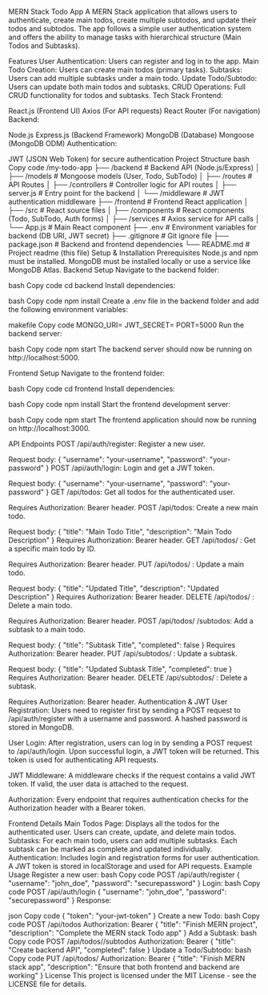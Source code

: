 MERN Stack Todo App
A MERN Stack application that allows users to authenticate, create main todos, create multiple subtodos, and update their todos and subtodos. The app follows a simple user authentication system and offers the ability to manage tasks with hierarchical structure (Main Todos and Subtasks).

Features
User Authentication: Users can register and log in to the app.
Main Todo Creation: Users can create main todos (primary tasks).
Subtasks: Users can add multiple subtasks under a main todo.
Update Todo/Subtodo: Users can update both main todos and subtasks.
CRUD Operations: Full CRUD functionality for todos and subtasks.
Tech Stack
Frontend:

React.js (Frontend UI)
Axios (For API requests)
React Router (For navigation)
Backend:

Node.js
Express.js (Backend Framework)
MongoDB (Database)
Mongoose (MongoDB ODM)
Authentication:

JWT (JSON Web Token) for secure authentication
Project Structure
bash
Copy code
/my-todo-app
  ├── /backend            # Backend API (Node.js/Express)
  │   ├── /models         # Mongoose models (User, Todo, SubTodo)
  │   ├── /routes         # API Routes
  │   ├── /controllers    # Controller logic for API routes
  │   ├── server.js       # Entry point for the backend
  │   └── /middleware     # JWT authentication middleware
  ├── /frontend           # Frontend React application
  │   ├── /src            # React source files
  │   ├── /components     # React components (Todo, SubTodo, Auth forms)
  │   ├── /services       # Axios service for API calls
  │   └── App.js          # Main React component
  ├── .env                # Environment variables for backend (DB URI, JWT secret)
  ├── .gitignore          # Git ignore file
  ├── package.json        # Backend and frontend dependencies
  └── README.md           # Project readme (this file)
Setup & Installation
Prerequisites
Node.js and npm must be installed.
MongoDB must be installed locally or use a service like MongoDB Atlas.
Backend Setup
Navigate to the backend folder:

bash
Copy code
cd backend
Install dependencies:

bash
Copy code
npm install
Create a .env file in the backend folder and add the following environment variables:

makefile
Copy code
MONGO_URI=<Your MongoDB URI>
JWT_SECRET=<Your JWT Secret>
PORT=5000
Run the backend server:

bash
Copy code
npm start
The backend server should now be running on http://localhost:5000.

Frontend Setup
Navigate to the frontend folder:

bash
Copy code
cd frontend
Install dependencies:

bash
Copy code
npm install
Start the frontend development server:

bash
Copy code
npm start
The frontend application should now be running on http://localhost:3000.

API Endpoints
POST /api/auth/register: Register a new user.

Request body: { "username": "your-username", "password": "your-password" }
POST /api/auth/login: Login and get a JWT token.

Request body: { "username": "your-username", "password": "your-password" }
GET /api/todos: Get all todos for the authenticated user.

Requires Authorization: Bearer <JWT> header.
POST /api/todos: Create a new main todo.

Request body: { "title": "Main Todo Title", "description": "Main Todo Description" }
Requires Authorization: Bearer <JWT> header.
GET /api/todos/
: Get a specific main todo by ID.

Requires Authorization: Bearer <JWT> header.
PUT /api/todos/
: Update a main todo.

Request body: { "title": "Updated Title", "description": "Updated Description" }
Requires Authorization: Bearer <JWT> header.
DELETE /api/todos/
: Delete a main todo.

Requires Authorization: Bearer <JWT> header.
POST /api/todos/
/subtodos: Add a subtask to a main todo.

Request body: { "title": "Subtask Title", "completed": false }
Requires Authorization: Bearer <JWT> header.
PUT /api/subtodos/
: Update a subtask.

Request body: { "title": "Updated Subtask Title", "completed": true }
Requires Authorization: Bearer <JWT> header.
DELETE /api/subtodos/
: Delete a subtask.

Requires Authorization: Bearer <JWT> header.
Authentication & JWT
User Registration: Users need to register first by sending a POST request to /api/auth/register with a username and password. A hashed password is stored in MongoDB.

User Login: After registration, users can log in by sending a POST request to /api/auth/login. Upon successful login, a JWT token will be returned. This token is used for authenticating API requests.

JWT Middleware: A middleware checks if the request contains a valid JWT token. If valid, the user data is attached to the request.

Authorization: Every endpoint that requires authentication checks for the Authorization header with a Bearer token.

Frontend Details
Main Todos Page: Displays all the todos for the authenticated user. Users can create, update, and delete main todos.
Subtasks: For each main todo, users can add multiple subtasks. Each subtask can be marked as complete and updated individually.
Authentication: Includes login and registration forms for user authentication. A JWT token is stored in localStorage and used for API requests.
Example Usage
Register a new user:
bash
Copy code
POST /api/auth/register
{
  "username": "john_doe",
  "password": "securepassword"
}
Login:
bash
Copy code
POST /api/auth/login
{
  "username": "john_doe",
  "password": "securepassword"
}
Response:

json
Copy code
{
  "token": "your-jwt-token"
}
Create a new Todo:
bash
Copy code
POST /api/todos
Authorization: Bearer <your-jwt-token>
{
  "title": "Finish MERN project",
  "description": "Complete the MERN stack Todo app"
}
Add a Subtask:
bash
Copy code
POST /api/todos/<todoId>/subtodos
Authorization: Bearer <your-jwt-token>
{
  "title": "Create backend API",
  "completed": false
}
Update a Todo/Subtodo:
bash
Copy code
PUT /api/todos/<todoId>
Authorization: Bearer <your-jwt-token>
{
  "title": "Finish MERN stack app",
  "description": "Ensure that both frontend and backend are working"
}
License
This project is licensed under the MIT License - see the LICENSE file for details.
